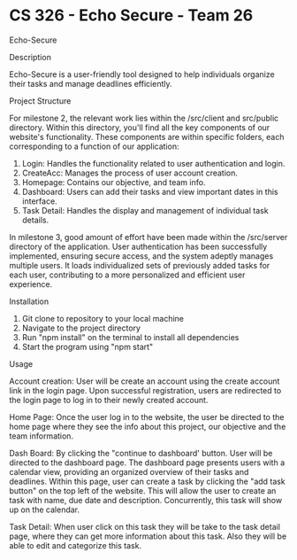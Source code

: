 # CS 326 - Echo Secure - Team 26

Echo-Secure


Description

Echo-Secure is a user-friendly tool designed to help individuals organize their tasks and manage deadlines efficiently.

Project Structure

For milestone 2, the relevant work lies within the /src/client and src/public directory. Within this directory, you'll find all the key components of our website's functionality. These components are within specific folders, each corresponding to a function of our application:

1. Login: Handles the functionality related to user authentication and login.
2. CreateAcc: Manages the process of user account creation.
3. Homepage: Contains our objective, and team info.
4. Dashboard: Users can add their tasks and view important dates in this interface.
5. Task Detail: Handles the display and management of individual task details.

In milestone 3, good amount of effort have been made within the /src/server directory of the application. User authentication has been successfully implemented, ensuring secure access, and the system adeptly manages multiple users. It loads individualized sets of previously added tasks for each user, contributing to a more personalized and efficient user experience.

Installation
1. Git clone to repository to your local machine
2. Navigate to the project directory
3. Run "npm install" on the terminal to install all dependencies
4. Start the program using "npm start"

Usage

Account creation: User will be create an account using the create account link in the login page. Upon successful registration, users are redirected to the login page to log in to their newly created account. 

Home Page: Once the user log in to the website, the user be directed to the home page where they see the info about this project, our objective and the team information. 


Dash Board: By clicking the "continue to dashboard' button. User will be directed to the dashboard page. The dashboard page presents users with a calendar view, providing an organized overview of their tasks and deadlines. Within this page, user can create a task by clicking the "add task button" on the top left of the website. This will allow the user to create an task with name, due date and description. Concurrently, this task will show up on the calendar. 

Task Detail: When user click on this task they will be take to the task detail page, where they can get more information about this task. Also they will be able to edit and categorize this task. 




